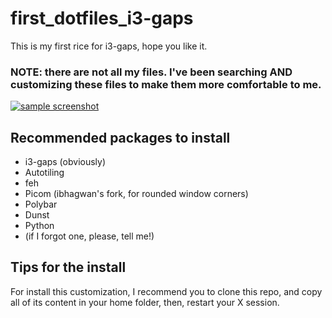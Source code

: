 # first_dotfiles_i3-gaps
This is my first rice for i3-gaps, hope you like it.

### NOTE: there are not all my files. I've been searching AND customizing these files to make them more comfortable to me.

[![sample screenshot](https://i.imgur.com/QwOaceF.png)](https://i.imgur.com/QwOaceF.png)

## Recommended packages to install 
- i3-gaps (obviously)
- Autotiling
- feh
- Picom (ibhagwan's fork, for rounded window corners)
- Polybar
- Dunst
- Python
- (if I forgot one, please, tell me!)

## Tips for the install
For install this customization, I recommend you to clone this repo, and copy all of its content in your home folder, then, restart your X session.
